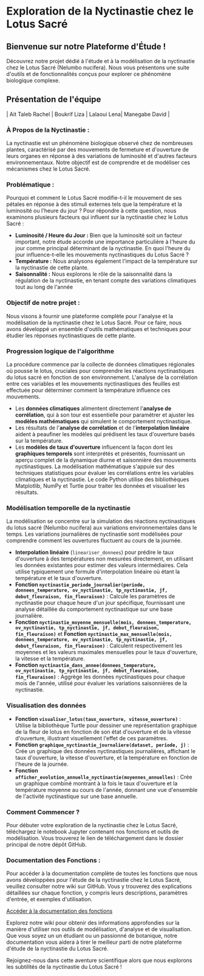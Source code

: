 # Exploration de la Nyctinastie chez le Lotus Sacré

## Bienvenue sur notre Plateforme d'Étude !

Découvrez notre projet dédié à l'étude et à la modélisation de la nyctinastie chez le Lotus Sacré (Nelumbo nucifera). Nous vous présentons une suite d'outils et de fonctionnalités conçus pour explorer ce phénomène biologique complexe.

## Présentation de l'équipe

| Ait Taleb Rachel | Boukrif Liza | Lalaoui Lena| Manegabe David |

### À Propos de la Nyctinastie :

La nyctinastie est un phénomène biologique observé chez de nombreuses plantes, caractérisé par des mouvements de fermeture et d'ouverture de leurs organes en réponse à des variations de luminosité et d'autres facteurs environnementaux. Notre objectif est de comprendre et de modéliser ces mécanismes chez le Lotus Sacré.

### Problématique :

Pourquoi et comment le Lotus Sacré modifie-t-il le mouvement de ses pétales en réponse à des stimuli externes tels que la température et la luminosité ou l'heure du jour ? Pour répondre à cette question, nous examinons plusieurs facteurs qui influent sur la nyctinastie chez le Lotus Sacré :

- **Luminosité / Heure du Jour :** Bien que la luminosité soit un facteur important, notre étude accorde une importance particulière à l'heure du jour comme principal déterminant de la nyctinastie.  En quoi l'heure du jour influence-t-elle les mouvements nyctinastiques du Lotus Sacré ?
- **Température :** Nous analysons également l'impact de la température sur la nyctinastie de cette plante.
- **Saisonnalité :** Nous explorons le rôle de la saisonnalité dans la régulation de la nyctinastie, en tenant compte des variations climatiques tout au long de l'année

### Objectif de notre projet :

Nous visons à fournir une plateforme complète pour l'analyse et la modélisation de la nyctinastie chez le Lotus Sacré. Pour ce faire, nous avons développé un ensemble d'outils mathématiques et techniques pour étudier les réponses nyctinastiques de cette plante.

### Progression logique de l'algorithme
La procédure commence par la collecte de données climatiques régionales où pousse le lotus, cruciales pour comprendre les réactions nyctinastiques du lotus sacré en fonction de son environnement. L'analyse de la corrélation entre ces variables et les mouvements nyctinastiques des feuilles est effectuée pour déterminer comment la température influence ces mouvements. 
- Les **données climatiques** alimentent directement l'**analyse de corrélation**, qui à son tour est essentielle pour paramétrer et ajuster les **modèles mathématiques** qui simulent le comportement nyctinastique.
- Les résultats de l'**analyse de corrélation** et de l'**interpolation linéaire** aident à peaufiner les modèles qui prédisent les taux d'ouverture basés sur la température.
- Les **modèles de taux d'ouverture** influencent la façon dont les **graphiques temporels** sont interprétés et présentés, fournissant un aperçu complet de la dynamique diurne et saisonnière des mouvements nyctinastiques.
La modélisation mathématique s'appuie sur des techniques statistiques pour évaluer les corrélations entre les variables climatiques et la nyctinastie. Le code Python utilise des bibliothèques Matplotlib, NumPy et Turtle pour traiter les données et visualiser les résultats.

### Modélisation temporelle de la nyctinastie
La modélisation se concentre sur la simulation des réactions nyctinastiques du lotus sacré (Nelumbo nucifera) aux variations environnementales dans le temps. Les variations journalières de nyctinastie sont modélisées pour comprendre comment les ouvertures fluctuent au cours de la journée.
- **Interpolation linéaire** (`lineariser_donnees`) pour prédire le taux d'ouverture à des températures non mesurées directement, en utilisant les données existantes pour estimer des valeurs intermédiaires. Cela utilise typiquement une formule d'interpolation linéaire où étant la température et le taux d'ouverture.
- **Fonction `nyctinastie_periode_journalier(periode, donnees_temperature, ov_nyctinastie, tp_nyctinastie, jf, debut_fleuraison, fin_fleuraison)`** : Calcule les paramètres de nyctinastie pour chaque heure d'un jour spécifique, fournissant une analyse détaillée du comportement nyctinastique sur une base journalière.   
- **Fonction `nyctinastie_moyenne_mensuelle(mois, donnees_temperature, ov_nyctinastie, tp_nyctinastie, jf, debut_fleuraison, fin_fleuraison)`** et **Fonction `nyctinastie_max_mensuelle(mois, donnees_temperature, ov_nyctinastie, tp_nyctinastie, jf, debut_fleuraison, fin_fleuraison)`** : Calculent respectivement les moyennes et les valeurs maximales mensuelles pour le taux d'ouverture, la vitesse et la température.
- **Fonction `nyctinastie_dans_annee(donnees_temperature, ov_nyctinastie, tp_nyctinastie, jf, debut_fleuraison, fin_fleuraison)`** : Aggrège les données nyctinastiques pour chaque mois de l'année, utilisé pour évaluer les variations saisonnières de la nyctinastie.

### Visualisation des données
   - **Fonction `visualiser_lotus(taux_ouverture, vitesse_ouverture)`** : Utilise la bibliothèque Turtle pour dessiner une représentation graphique de la fleur de lotus en fonction de son état d'ouverture et de la vitesse d'ouverture, illustrant visuellement l'effet de ces paramètres.
   - **Fonction `graphique_nyctinastie_journaliere(dataset, periode, j)`** : Crée un graphique des données nyctinastiques journalières, affichant le taux d'ouverture, la vitesse d'ouverture, et la température en fonction de l'heure de la journée.
   - **Fonction `afficher_evolution_annuelle_nyctinastie(moyennes_annuelles)`** : Crée un graphique combiné montrant à la fois le taux d'ouverture et la température moyenne au cours de l'année, donnant une vue d'ensemble de l'activité nyctinastique sur une base annuelle.

### Comment Commencer ?

Pour débuter votre exploration de la nyctinastie chez le Lotus Sacré, téléchargez le notebook Jupyter contenant nos fonctions et outils de modélisation. Vous trouverez le lien de téléchargement dans le dossier principal de notre dépôt GitHub.

### Documentation des Fonctions :

Pour accéder à la documentation complète de toutes les fonctions que nous avons développées pour l'étude de la nyctinastie chez le Lotus Sacré, veuillez consulter notre wiki sur GitHub. Vous y trouverez des explications détaillées sur chaque fonction, y compris leurs descriptions, paramètres d'entrée, et exemples d'utilisation.

[Accéder à la documentation des fonctions](https://github.com/are-dynamic-2024-g4/nyctinastie-lotus/wiki)

Explorez notre wiki pour obtenir des informations approfondies sur la manière d'utiliser nos outils de modélisation, d'analyse et de visualisation. Que vous soyez un un étudiant ou un passionné de botanique, notre documentation vous aidera à tirer le meilleur parti de notre plateforme d'étude de la nyctinastie du Lotus Sacré.

Rejoignez-nous dans cette aventure scientifique alors que nous explorons les subtilités de la nyctinastie du Lotus Sacré !
